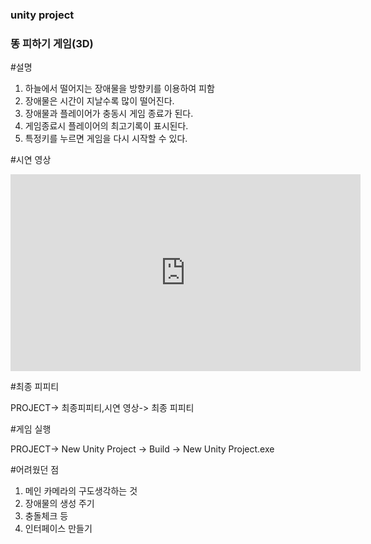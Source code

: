 ### unity project
### 똥 피하기 게임(3D)

#설명
1. 하늘에서 떨어지는 장애물을 방향키를 이용하여 피함
2. 장애물은 시간이 지날수록 많이 떨어진다.
3. 장애물과 플레이어가 충동시 게임 종료가 된다.
4. 게임종료시 플레이어의 최고기록이 표시된다.
5. 특정키를 누르면 게임을 다시 시작할 수 있다.

#시연 영상

<iframe width="560" height="315" src="https://www.youtube.com/embed/pARldEm9uNU" frameborder="0" allow="accelerometer; autoplay; clipboard-write; encrypted-media; gyroscope; picture-in-picture" allowfullscreen></iframe>


#최종 피피티

PROJECT-> 최종피피티,시연 영상-> 최종 피피티

#게임 실행

PROJECT-> New Unity Project -> Build -> New Unity Project.exe 

#어려웠던 점
1. 메인 카메라의 구도생각하는 것
2. 장애물의 생성 주기
3. 충돌체크 등
4. 인터페이스 만들기
